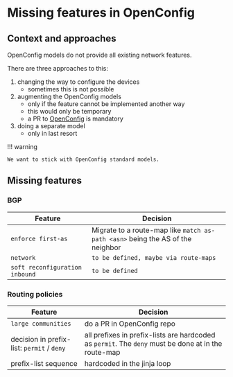 # Missing features in OpenConfig

## Context and approaches

OpenConfig models do not provide all existing network features.

There are three approaches to this:

1. changing the way to configure the devices
    * sometimes this is not possible
2. augmenting the OpenConfig models
    * only if the feature cannot be implemented another way
    * this would only be temporary
    * a PR to [OpenConfig](https://github.com/openconfig/public) is mandatory
3. doing a separate model
    * only in last resort

!!! warning

    We want to stick with OpenConfig standard models.

## Missing features

### BGP

| Feature | Decision |
|---------|----------|
| `enforce first-as` | Migrate to a route-map like `match as-path <asn>` <asn> being the AS of the neighbor |
| `network` | `to be defined, maybe via route-maps` |
| `soft reconfiguration inbound` | `to be defined` |

### Routing policies

| Feature | Decision |
|---------|----------|
| `large communities` | do a PR in OpenConfig repo |
| decision in prefix-list: `permit` / `deny` | all prefixes in prefix-lists are hardcoded as `permit`. The `deny` must be done at in the route-map |
| prefix-list sequence | hardcoded in the jinja loop |